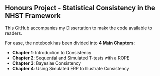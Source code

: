 ## Honours Project - Statistical Consistency in the NHST Framework

This GitHub accompanies my Dissertation to make the code available to readers.

For ease, the notebook has been divided into **4 Main Chapters**:
- **Chapter 1**: Introduction to Consistency
- **Chapter 2**: Sequential and Simulated T-tests with a ROPE
- **Chapter 3**: Bayesian Consistency
- **Chapter 4**: Using Simulated ERP to Illustrate Consistency
